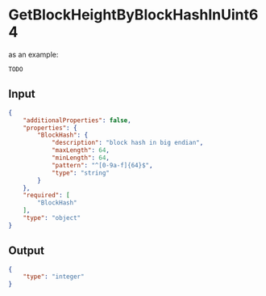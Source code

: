 # GetBlockHeightByBlockHashInUint64

as an example:

```
TODO
```


## Input

```json
{
    "additionalProperties": false,
    "properties": {
        "BlockHash": {
            "description": "block hash in big endian",
            "maxLength": 64,
            "minLength": 64,
            "pattern": "^[0-9a-f]{64}$",
            "type": "string"
        }
    },
    "required": [
        "BlockHash"
    ],
    "type": "object"
}
```

## Output

```json
{
    "type": "integer"
}
```

